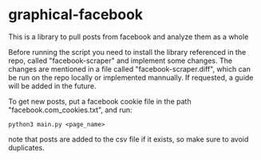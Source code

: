 # graphical-facebook
This is a library to pull posts from facebook and analyze them as a whole

Before running the script you need to install the library referenced in the repo, called "facebook-scraper" and implement some changes.
The changes are mentioned in a file called "facebook-scraper.diff", which can be run on the repo locally or implemented mannually.
If requested, a guide will be added in the future.

To get new posts, put a facebook cookie file in the path "facebook.com_cookies.txt", and run:
```
python3 main.py <page_name>
```

note that posts are added to the csv file if it exists, so make sure to avoid duplicates.

